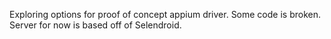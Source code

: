 Exploring options for proof of concept appium driver. Some code is broken. Server for now is based off of Selendroid.
